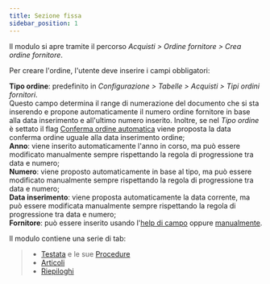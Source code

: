 ```yaml
---
title: Sezione fissa
sidebar_position: 1
---
```


Il modulo si apre tramite il percorso *Acquisti > Ordine fornitore > Crea ordine fornitore*.  

Per creare l'ordine, l'utente deve inserire i campi obbligatori:

**Tipo ordine**: predefinito in  *Configurazione > Tabelle > Acquisti > Tipi ordini fornitori*.  
Questo campo determina il range di numerazione del documento che si sta inserendo e propone automaticamente il numero ordine fornitore in base alla data inserimento e all'ultimo numero inserito. Inoltre, se nel *Tipo ordine* è settato il flag [Conferma ordine automatica](/docs/configurations/tables/purchase/purchase-orders-type) viene proposta la data conferma ordine uguale alla data inserimento ordine;  
**Anno**: viene inserito automaticamente l'anno in corso, ma può essere modificato manualmente sempre rispettando la regola di progressione tra data e numero;  
**Numero**: viene proposto automaticamente in base al tipo, ma può essere modificato manualmente sempre rispettando la regola di progressione tra data e numero;  
**Data inserimento**: viene proposta automaticamente la data corrente, ma può essere modificata manualmente sempre rispettando la regola di progressione tra data e numero;  
**Fornitore**: può essere inserito usando l'[help di campo](/docs/guide/operations-with-data/manual-entry-or-help-and-data-selection#inserimento-con-il-help-di-campo)  oppure [manualmente](/docs/guide/operations-with-data/manual-entry-or-help-and-data-selection#inserimento-manuale).

Il modulo contiene una serie di tab:

> - [Testata](/docs/purchase/purchase-orders/insert-purchase-orders/header) e le sue [Procedure](/docs/purchase/purchase-orders/insert-purchase-orders/header-procedures) 
> - [Articoli](/docs/purchase/purchase-orders/insert-purchase-orders/items) 
> - [Riepiloghi](/docs/purchase/purchase-orders/insert-purchase-orders/summaries)